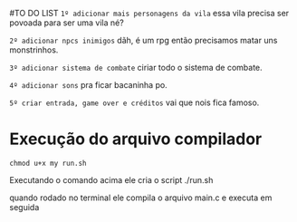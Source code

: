 #TO DO LIST
`1º adicionar mais personagens da vila`
essa vila precisa ser povoada para ser uma vila né?

`2º adicionar npcs inimigos`
dãh, é um rpg então precisamos matar uns monstrinhos.

`3º adicionar sistema de combate`
ciriar todo o sistema de combate.

`4º adicionar sons`
pra ficar bacaninha po.

`5º criar entrada, game over e créditos`
vai que nois fica famoso.

# Execução do arquivo compilador

`chmod u+x my run.sh `

Executando o comando acima ele cria o script ./run.sh

quando rodado no terminal ele compila o arquivo main.c e executa em seguida
